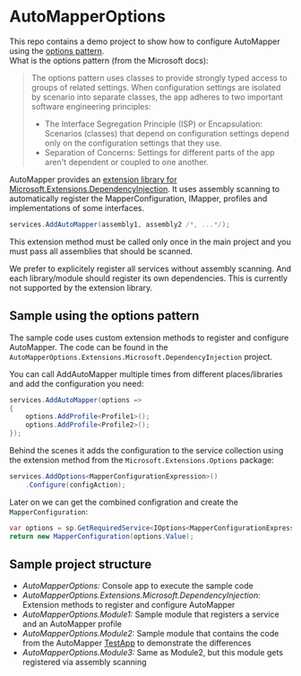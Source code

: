 # AutoMapperOptions
This repo contains a demo project to show how to configure AutoMapper using the [options pattern](https://docs.microsoft.com/en-us/aspnet/core/fundamentals/configuration/options?view=aspnetcore-3.1).  
What is the options pattern (from the Microsoft docs):
> The options pattern uses classes to provide strongly typed access to groups of related settings. When configuration settings are isolated by scenario into separate classes, the app adheres to two important software engineering principles:
> * The Interface Segregation Principle (ISP) or Encapsulation: Scenarios (classes) that depend on configuration settings depend only on the configuration settings that they use.
> * Separation of Concerns: Settings for different parts of the app aren't dependent or coupled to one another.

AutoMapper provides an [extension library for Microsoft.Extensions.DependencyInjection](https://github.com/AutoMapper/AutoMapper.Extensions.Microsoft.DependencyInjection).
It uses assembly scanning to automatically register the MapperConfiguration, IMapper, profiles and implementations of some interfaces.
```cs
services.AddAutoMapper(assembly1, assembly2 /*, ...*/);
```
This extension method must be called only once in the main project and you must pass all assemblies that should be scanned.

We prefer to explicitely register all services without assembly scanning. And each library/module should register its own dependencies.
This is currently not supported by the extension library.

## Sample using the options pattern
The sample code uses custom extension methods to register and configure AutoMapper. The code can be found in the `AutoMapperOptions.Extensions.Microsoft.DependencyInjection` project.

You can call AddAutoMapper multiple times from different places/libraries and add the configuration you need:
```cs
services.AddAutoMapper(options =>
{
    options.AddProfile<Profile1>();
    options.AddProfile<Profile2>();
});
```

Behind the scenes it adds the configuration to the service collection using the extension method from the `Microsoft.Extensions.Options` package:
```cs
services.AddOptions<MapperConfigurationExpression>()
    .Configure(configAction);
```

Later on we can get the combined configration and create the `MapperConfiguration`:
```cs
var options = sp.GetRequiredService<IOptions<MapperConfigurationExpression>>();
return new MapperConfiguration(options.Value);
```

## Sample project structure
- *AutoMapperOptions:* Console app to execute the sample code
- *AutoMapperOptions.Extensions.Microsoft.DependencyInjection:* Extension methods to register and configure AutoMapper
- *AutoMapperOptions.Module1:* Sample module that registers a service and an AutoMapper profile
- *AutoMapperOptions.Module2:* Sample module that contains the code from the AutoMapper [TestApp](https://github.com/AutoMapper/AutoMapper.Extensions.Microsoft.DependencyInjection/tree/master/src/TestApp) to demonstrate the differences
- *AutoMapperOptions.Module3:* Same as Module2, but this module gets registered via assembly scanning